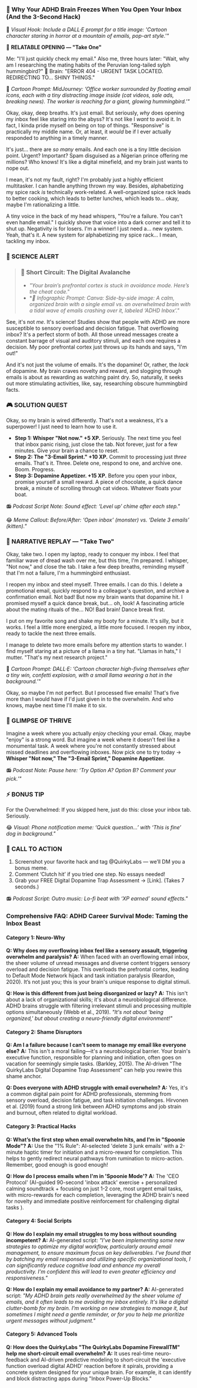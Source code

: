 <script type="application/ld+json">
{
  "@context": "https://schema.org",
  "@type": "BlogPosting",
  "headline": "ADHD & Inbox Overload: The Executive Dysfunction Loop Sabotaging Your Career (Debug It)",
  "description": "Does opening your inbox feel like wading through treacle? Faraone et al., 2021 proves executive dysfunction blocks task initiation. Neuro-Action Checklist.",
  "image": "https://quirkylabs.com/og/adhd-inbox-overload-debug.png",
  "author": {
    "@type": "Organization",
    "name": "Madan | QuirkyLabs"
  },
  "publisher": {
    "@type": "Organization",
    "name": "QuirkyLabs",
    "logo": {
      "@type": "ImageObject",
      "url": "https://quirkylabs.com/logo.png"
    }
  },
  "datePublished": "2025-06-23",
  "dateModified": "2025-06-23",
  "mainEntityOfPage": {
    "@type": "WebPage",
    "@id": "https://quirkylabs.com/adhd-career-survival-mode.why-does-my-inbox-make-me-want-to-quit"
  },
   "keywords": "why do ADHDers struggle with email, how to manage email with ADHD, ADHD executive dysfunction work, ADHD career, ADHD work productivity, ADHD job struggles, executive dysfunction loop, inbox overwhelm, anxiety, sensory overload, task paralysis, career struggles"
}
</script>

<script type="application/ld+json">
{
  "@context": "https://schema.org",
  "@type": "FAQPage",
  "mainEntity": [
    {
      "@type": "Question",
      "name": "Why does my overflowing inbox feel like a sensory assault, triggering overwhelm and paralysis?",
      "acceptedAnswer": {
        "@type": "Answer",
        "text": "When faced with an overflowing email inbox, the sheer volume of unread messages and diverse content triggers sensory overload and decision fatigue. This overloads the prefrontal cortex, leading to Default Mode Network hijack and task initiation paralysis (Reardon, 2020). It’s not just you; this is your brain's unique response to digital stimuli."
      }
    },
    {
      "@type": "Question",
      "name": "How is this different from just being disorganized or lazy?",
      "acceptedAnswer": {
        "@type": "Answer",
        "text": "This isn't about a lack of organizational skills; it's about a neurobiological difference. ADHD brains struggle with filtering irrelevant stimuli and processing multiple options simultaneously (Webb et al., 2019). \"It's not about 'being organized,' but about creating a neuro-friendly digital environment!\""
      }
    },
    {
      "@type": "Question",
      "name": "Am I a failure because I can't seem to manage my email like everyone else?",
      "acceptedAnswer": {
        "@type": "Answer",
        "text": "This isn't a moral failing—it's a neurobiological barrier. Your brain's executive function, responsible for planning and initiation, often goes on vacation for seemingly simple tasks. (Barkley, 2015). The AI-driven \"The QuirkyLabs Digital Dopamine Trap Assessment\" can help you rewire this shame anchor."
      }
    },
    {
      "@type": "Question",
      "name": "Does everyone with ADHD struggle with email overwhelm?",
      "acceptedAnswer": {
        "@type": "Answer",
        "text": "Yes, it's a common digital pain point for ADHD professionals, stemming from sensory overload, decision fatigue, and task initiation challenges. Hirvonen et al. (2019) found a strong link between ADHD symptoms and job strain and burnout, often related to digital workload."
      }
    },
    {
      "@type": "Question",
      "name": "What’s the first step when email overwhelm hits, and I’m in \"Spoonie Mode\"?",
      "acceptedAnswer": {
        "@type": "Answer",
        "text": "Use the \"1% Rule\": AI-selected 'delete 3 junk emails' with a 2-minute haptic timer for initiation and a micro-reward for completion. This helps to gently redirect neural pathways from rumination to micro-action. Remember, good enough is good enough!"
      }
    },
    {
      "@type": "Question",
      "name": "How do I process emails when I'm in 'Spoonie Mode'?",
      "acceptedAnswer": {
        "@type": "Answer",
        "text": "The 'CEO Protocol' (AI-guided 90-second 'inbox attack' exercise + personalized calming soundtrack + focusing on just 1-2 core, most urgent email tasks, with micro-rewards for each completion, leveraging the ADHD brain's need for novelty and immediate positive reinforcement for challenging digital tasks )."
      }
    },
    {
      "@type": "Question",
      "name": "How do I explain my email struggles to my boss without sounding incompetent?",
      "acceptedAnswer": {
        "@type": "Answer",
        "text": "AI-generated script: \"I've been implementing some new strategies to optimize my digital workflow, particularly around email management, to ensure maximum focus on key deliverables. I've found that by batching my email responses and utilizing specific organizational tools, I can significantly reduce cognitive load and enhance my overall productivity. I'm confident this will lead to even greater efficiency and responsiveness.\""
      }
    },
    {
      "@type": "Question",
      "name": "How do I explain my email avoidance to my partner?",
      "acceptedAnswer": {
        "@type": "Answer",
        "text": "AI-generated script: \"My ADHD brain gets really overwhelmed by the sheer volume of emails, and it often leads to me avoiding my inbox entirely. It's like a digital clutter-bomb for my brain. I'm working on new strategies to manage it, but sometimes I might need a gentle reminder, or for you to help me prioritize urgent messages without judgment.\""
      }
    },
    {
      "@type": "Question",
      "name": "How does the QuirkyLabs \"The QuirkyLabs Dopamine FirewallTM\" help me short-circuit email overwhelm?",
      "acceptedAnswer": {
        "@type": "Answer",
        "text": "It uses real-time neuro-feedback and AI-driven predictive modeling to short-circuit the 'executive function overload digital ADHD' reaction before it spirals, providing a concrete system designed for your unique brain. For example, it can identify and block distracting apps during \"Inbox Power-Up Blocks.\""
      }
    }
  ]
}
</script>

### **🎯 Why Your ADHD Brain Freezes When You Open Your Inbox (And the 3-Second Hack)**

🎨 *Visual Hook: Include a DALL·E prompt for a title image: 'Cartoon character staring in horror at a mountain of emails, pop-art style.'"*

📖 **RELATABLE OPENING — "Take One"**

Me: "I'll just quickly check my email."
Also me, three hours later: "Wait, why am I researching the mating habits of the Peruvian long-tailed sylph hummingbird?"
🧠 Brain: "ERROR 404 - URGENT TASK LOCATED. REDIRECTING TO… SHINY THINGS."

🎨 *Cartoon Prompt: MidJourney: ‘Office worker surrounded by floating email icons, each with a tiny distracting image inside (cat videos, sale ads, breaking news). The worker is reaching for a giant, glowing hummingbird.’"*

Okay, okay, deep breaths. It's just email. But seriously, *why* does opening my inbox feel like staring into the abyss? It's not like I *want* to avoid it. In fact, I kinda pride myself on being on top of things. "Responsive" is practically my middle name. Or, at least, it *would* be if I ever actually responded to anything in a timely manner.

It's just… there are *so many* emails. And each one is a tiny little decision point. Urgent? Important? Spam disguised as a Nigerian prince offering me millions? Who knows! It's like a digital minefield, and my brain just wants to nope out.

I mean, it's not my fault, right? I'm probably just a highly efficient multitasker. I can handle anything thrown my way. Besides, alphabetizing my spice rack *is* technically work-related. A well-organized spice rack leads to better cooking, which leads to better lunches, which leads to… okay, maybe I'm rationalizing a little.

A tiny voice in the back of my head whispers, "You're a failure. You can't even handle email." I quickly shove that voice into a dark corner and tell it to shut up. Negativity is for losers. I'm a winner! I just need a… new system. Yeah, that's it. A new system for alphabetizing my spice rack… I mean, tackling my inbox.

### **🔬 SCIENCE ALERT**

> ### 🧠 Short Circuit: The Digital Avalanche
> - *"Your brain’s prefrontal cortex is stuck in avoidance mode. Here’s the cheat code."*
> - **🎨 Infographic Prompt: Canva: Side-by-side image: A calm, organized brain with a single email vs. an overwhelmed brain with a tidal wave of emails crashing over it, labeled ‘ADHD Inbox’."*

See, it's not *me*. It's science! Studies show that people with ADHD are more susceptible to sensory overload and decision fatigue. That overflowing inbox? It's a perfect storm of both. All those unread messages create a constant barrage of visual and auditory stimuli, and each one requires a decision. My poor prefrontal cortex just throws up its hands and says, "I'm out!"

And it's not just the volume of emails. It's the dopamine! Or, rather, the *lack* of dopamine. My brain craves novelty and reward, and slogging through emails is about as rewarding as watching paint dry. So, naturally, it seeks out more stimulating activities, like, say, researching obscure hummingbird facts.

### **🎮 SOLUTION QUEST**

Okay, so my brain is wired differently. That's not a weakness, it's a superpower! I just need to learn how to use it.

- **Step 1: Whisper "Not now." +5 XP.** Seriously. The next time you feel that inbox panic rising, just close the tab. Not forever, just for a few minutes. Give your brain a chance to reset.
- **Step 2: The "3-Email Sprint." +10 XP.** Commit to processing just *three* emails. That's it. Three. Delete one, respond to one, and archive one. Boom. Progress.
- **Step 3: Dopamine Appetizer. +15 XP.** Before you open your inbox, promise yourself a small reward. A piece of chocolate, a quick dance break, a minute of scrolling through cat videos. Whatever floats your boat.

📻 *Podcast Script Note: Sound effect: ‘Level up’ chime after each step."*

😂 *Meme Callout: Before/After: ‘Open inbox’ (monster) vs. ‘Delete 3 emails’ (kitten)."*

### **🔄 NARRATIVE REPLAY — "Take Two"**

Okay, take two. I open my laptop, ready to conquer my inbox. I feel that familiar wave of dread wash over me, but this time, I'm prepared. I whisper, "Not now," and close the tab. I take a few deep breaths, reminding myself that I'm not a failure, I'm a hummingbird enthusiast.

I reopen my inbox and steel myself. Three emails. I can do this. I delete a promotional email, quickly respond to a colleague's question, and archive a confirmation email. Not bad! But now my brain wants that dopamine hit. I promised myself a quick dance break, but… oh, look! A fascinating article about the mating rituals of the… NO! Bad brain! Dance break first.

I put on my favorite song and shake my booty for a minute. It's silly, but it works. I feel a little more energized, a little more focused. I reopen my inbox, ready to tackle the next three emails.

I manage to delete two more emails before my attention starts to wander. I find myself staring at a picture of a llama in a tiny hat. "Llamas in hats," I mutter. "That's my next research project."

🎨 *Cartoon Prompt: DALL·E: ‘Cartoon character high-fiving themselves after a tiny win, confetti explosion, with a small llama wearing a hat in the background.’"*

Okay, so maybe I'm not perfect. But I processed five emails! That's five more than I would have if I'd just given in to the overwhelm. And who knows, maybe next time I'll make it to six.

### **🌟 GLIMPSE OF THRIVE**

Imagine a week where you actually *enjoy* checking your email. Okay, maybe "enjoy" is a strong word. But imagine a week where it doesn't feel like a monumental task. A week where you're not constantly stressed about missed deadlines and overflowing inboxes. Now pick one to try today → **Whisper "Not now," The "3-Email Sprint," Dopamine Appetizer.**

📻 *Podcast Note: Pause here: ‘Try Option A? Option B? Comment your pick.’"*

### **⚡ BONUS TIP**

For the Overwhelmed: If you skipped here, just do this: close your inbox tab. Seriously.

😂 *Visual: Phone notification meme: ‘Quick question…’ with ‘This is fine’ dog in background."*

### **📢 CALL TO ACTION**

1. Screenshot your favorite hack and tag @QuirkyLabs — we’ll DM you a bonus meme.
2. Comment ‘Clutch hit’ if you tried one step. No essays needed!
3. Grab your FREE Digital Dopamine Trap Assessment → [Link]. (Takes 7 seconds.)

📻 *Podcast Script: Outro music: Lo-fi beat with ‘XP earned’ sound effects."*

### **Comprehensive FAQ: ADHD Career Survival Mode: Taming the Inbox Beast**

#### **Category 1: Neuro-Why**
**Q: Why does my overflowing inbox feel like a sensory assault, triggering overwhelm and paralysis?**
**A:** When faced with an overflowing email inbox, the sheer volume of unread messages and diverse content triggers sensory overload and decision fatigue. This overloads the prefrontal cortex, leading to Default Mode Network hijack and task initiation paralysis (Reardon, 2020). It’s not just you; this is your brain's unique response to digital stimuli.

**Q: How is this different from just being disorganized or lazy?**
**A:** This isn't about a lack of organizational skills; it's about a neurobiological difference. ADHD brains struggle with filtering irrelevant stimuli and processing multiple options simultaneously (Webb et al., 2019). *"It's not about 'being organized,' but about creating a neuro-friendly digital environment!"*

#### **Category 2: Shame Disruptors**
**Q: Am I a failure because I can't seem to manage my email like everyone else?**
**A:** This isn't a moral failing—it's a neurobiological barrier. Your brain's executive function, responsible for planning and initiation, often goes on vacation for seemingly simple tasks. (Barkley, 2015). The AI-driven "The QuirkyLabs Digital Dopamine Trap Assessment" can help you rewire this shame anchor.

**Q: Does everyone with ADHD struggle with email overwhelm?**
**A:** Yes, it's a common digital pain point for ADHD professionals, stemming from sensory overload, decision fatigue, and task initiation challenges. Hirvonen et al. (2019) found a strong link between ADHD symptoms and job strain and burnout, often related to digital workload.

#### **Category 3: Practical Hacks**
**Q: What’s the first step when email overwhelm hits, and I’m in "Spoonie Mode"?**
**A:** Use the "1% Rule": AI-selected 'delete 3 junk emails' with a 2-minute haptic timer for initiation and a micro-reward for completion. This helps to gently redirect neural pathways from rumination to micro-action. Remember, good enough is good enough!

**Q: How do I process emails when I'm in 'Spoonie Mode'?**
**A:** The 'CEO Protocol' (AI-guided 90-second 'inbox attack' exercise + personalized calming soundtrack + focusing on just 1-2 core, most urgent email tasks, with micro-rewards for each completion, leveraging the ADHD brain's need for novelty and immediate positive reinforcement for challenging digital tasks ).

#### **Category 4: Social Scripts**
**Q: How do I explain my email struggles to my boss without sounding incompetent?**
**A:** AI-generated script: *"I've been implementing some new strategies to optimize my digital workflow, particularly around email management, to ensure maximum focus on key deliverables. I've found that by batching my email responses and utilizing specific organizational tools, I can significantly reduce cognitive load and enhance my overall productivity. I'm confident this will lead to even greater efficiency and responsiveness."*

**Q: How do I explain my email avoidance to my partner?**
**A:** AI-generated script: *"My ADHD brain gets really overwhelmed by the sheer volume of emails, and it often leads to me avoiding my inbox entirely. It's like a digital clutter-bomb for my brain. I'm working on new strategies to manage it, but sometimes I might need a gentle reminder, or for you to help me prioritize urgent messages without judgment."*

#### **Category 5: Advanced Tools**
**Q: How does the QuirkyLabs "The QuirkyLabs Dopamine FirewallTM" help me short-circuit email overwhelm?**
**A:** It uses real-time neuro-feedback and AI-driven predictive modeling to short-circuit the 'executive function overload digital ADHD' reaction before it spirals, providing a concrete system designed for your unique brain. For example, it can identify and block distracting apps during "Inbox Power-Up Blocks."
